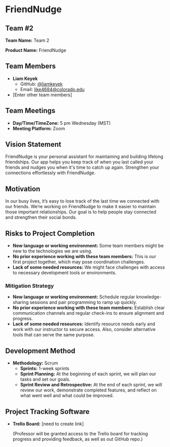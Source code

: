 # FriendNudge

## Team #2
**Team Name:** Team 2

**Product Name:** FriendNudge

## Team Members
- **Liam Keyek**  
  - GitHub: [@liamkeyek](https://github.com/liamkeyek)  
  - Email: [like4684@colorado.edu](mailto:like4684@colorado.edu)  
- [Enter other team members]

## Team Meetings
- **Day/Time/TimeZone:** 5 pm Wednesday (MST)
- **Meeting Platform:** Zoom

## Vision Statement
FriendNudge is your personal assistant for maintaining and building lifelong friendships. Our app helps you keep track of when you last called your friends and nudges you when it's time to catch up again. Strengthen your connections effortlessly with FriendNudge.

## Motivation
In our busy lives, it’s easy to lose track of the last time we connected with our friends. We’re working on FriendNudge to make it easier to maintain those important relationships. Our goal is to help people stay connected and strengthen their social bonds.

## Risks to Project Completion
- **New language or working environment:** Some team members might be new to the technologies we are using.
- **No prior experience working with these team members:** This is our first project together, which may pose coordination challenges.
- **Lack of some needed resources:** We might face challenges with access to necessary development tools or environments.

### Mitigation Strategy
- **New language or working environment:** Schedule regular knowledge-sharing sessions and pair programming to ramp up quickly.
- **No prior experience working with these team members:** Establish clear communication channels and regular check-ins to ensure alignment and progress.
- **Lack of some needed resources:** Identify resource needs early and work with our instructor to secure access. Also, consider alternative tools that can serve the same purpose.

## Development Method
- **Methodology:** Scrum
  - **Sprints:** 1-week sprints
  - **Sprint Planning:** At the beginning of each sprint, we will plan our tasks and set our goals.
  - **Sprint Review and Retrospective:** At the end of each sprint, we will review our work, demonstrate completed features, and reflect on what went well and what could be improved.

## Project Tracking Software
- **Trello Board:** [need to create link]

  (Professor will be granted access to the Trello board for tracking progress and providing feedback, as well as out GitHub repo.)
